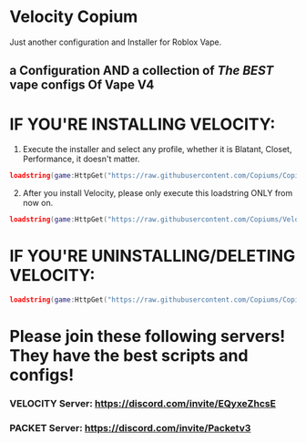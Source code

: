 # Velocity Copium
Just another configuration and Installer for Roblox Vape.
## a Configuration AND a collection of *The BEST* vape configs Of Vape V4

# IF YOU'RE INSTALLING VELOCITY:
1. Execute the installer and select any profile, whether it is Blatant, Closet, Performance, it doesn't matter.
```lua
loadstring(game:HttpGet("https://raw.githubusercontent.com/Copiums/Copium/refs/heads/main/init.luau", true))()
```
2. After you install Velocity, please only execute this loadstring ONLY from now on.
```lua
loadstring(game:HttpGet("https://raw.githubusercontent.com/Copiums/Velocity/refs/heads/main/NewMainScript.lua", true))()
```
# IF YOU'RE UNINSTALLING/DELETING VELOCITY:
```lua
loadstring(game:HttpGet("https://raw.githubusercontent.com/Copiums/Copium/main/Uninstaller.lua", true))()
```
# Please join these following servers! They have the best scripts and configs!
### VELOCITY Server: https://discord.com/invite/EQyxeZhcsE
### PACKET Server: https://discord.com/invite/Packetv3
